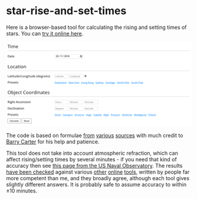 # star-rise-and-set-times

Here is a browser-based tool for calculating the rising and setting times of stars. You can [try it online here](https://codebox.net/pages/star-rise-and-set-time-calculator).

<img alt="star rise and set calculator screenshot" src="./screenshot.png" width="600">

The code is based on formulae [from](https://idlastro.gsfc.nasa.gov/ftp/pro/astro/hadec2altaz.pro) [various](http://aa.usno.navy.mil/faq/docs/GAST.php) [sources](https://astronomy.stackexchange.com/a/14508/24882) with much credit to [Barry Carter](http://wordpress.barrycarter.info) for his help and patience.

This tool does not take into account atmospheric refraction, which can affect rising/setting times by several minutes - if you need that kind of accuracy then see [this page from the US Naval Observatory](https://aa.usno.navy.mil/data/docs/mrst.php). The results [have been checked](https://github.com/codebox/star-rise-and-set-times/blob/master/test/spec/calc-spec.js) against various  [other](https://aa.usno.navy.mil/data/docs/mrst.php) [online](https://www.wolframalpha.com/) [tools](https://in-the-sky.org/), written by people far more competent than me, and they broadly agree, although each tool gives slightly different answers. It is probably safe to assume accuracy to within &plusmn;10 minutes.
